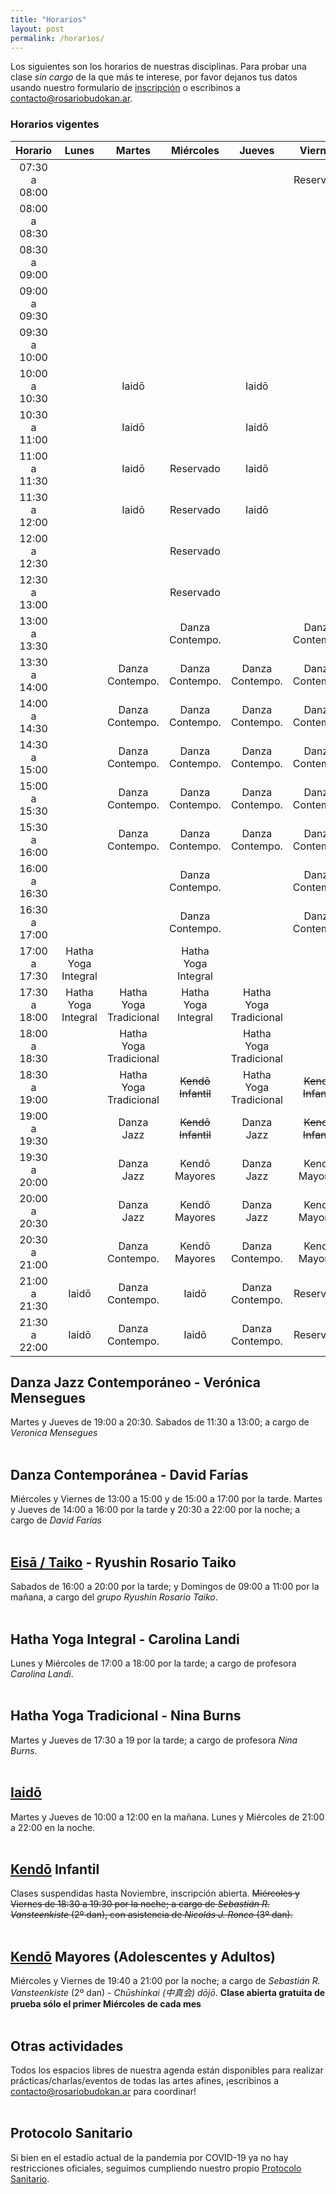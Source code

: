 ```yaml
---
title: "Horarios"
layout: post
permalink: /horarios/
---
```


Los siguientes son los horarios de nuestras disciplinas. Para probar una clase *sin cargo* de la que más te interese, por favor dejanos tus datos usando nuestro formulario de [inscripción](/inscripcion) o escribinos a [contacto@rosariobudokan.ar](mailto:contacto@rosariobudokan.ar).

### Horarios vigentes

| Horario       | Lunes             | Martes               | Miércoles         | Jueves                | Viernes         | Sábados        | Domingos      |
| :-----------: |:-----------------:|:--------------------:|:-----------------:|:---------------------:|:---------------:|:--------------:|:-------------:|
| 07:30 a 08:00 |                   |                      |                   |                       |  Reservado      |                |               |
| 08:00 a 08:30 |                   |                      |                   |                       |                 |                |               |
| 08:30 a 09:00 |                   |                      |                   |                       |                 |                |               |
| 09:00 a 09:30 |                   |                      |                   |                       |                 |                | Eisa / Taiko  |
| 09:30 a 10:00 |                   |                      |                   |                       |                 |                | Eisa / Taiko  |
| 10:00 a 10:30 |                   |  Iaidō               |                   |   Iaidō               |                 |                | Eisa / Taiko  |
| 10:30 a 11:00 |                   |  Iaidō               |                   |   Iaidō               |                 |                | Eisa / Taiko  |
| 11:00 a 11:30 |                   |  Iaidō               | Reservado         |   Iaidō               |                 |                |               |
| 11:30 a 12:00 |                   |  Iaidō               | Reservado         |   Iaidō               |                 |  Danza Jazz    |               |
| 12:00 a 12:30 |                   |                      | Reservado         |                       |                 |  Danza Jazz    |               |
| 12:30 a 13:00 |                   |                      | Reservado         |                       |                 |  Danza Jazz    |               |
| 13:00 a 13:30 |                   |                      | Danza Contempo.   |                       |  Danza Contempo.|                |               |
| 13:30 a 14:00 |                   |  Danza Contempo.     | Danza Contempo.   |   Danza Contempo.     |  Danza Contempo.|                |               |
| 14:00 a 14:30 |                   |  Danza Contempo.     | Danza Contempo.   |   Danza Contempo.     |  Danza Contempo.|                |               |
| 14:30 a 15:00 |                   |  Danza Contempo.     | Danza Contempo.   |   Danza Contempo.     |  Danza Contempo.|                |               |
| 15:00 a 15:30 |                   |  Danza Contempo.     | Danza Contempo.   |   Danza Contempo.     |  Danza Contempo.|                |               |
| 15:30 a 16:00 |                   |  Danza Contempo.     | Danza Contempo.   |   Danza Contempo.     |  Danza Contempo.|                |               |
| 16:00 a 16:30 |                   |                      | Danza Contempo.   |                       |  Danza Contempo.|                |               |
| 16:30 a 17:00 |                   |                      | Danza Contempo.   |                       |  Danza Contempo.|                |               |
| 17:00 a 17:30 |Hatha Yoga Integral|                      |Hatha Yoga Integral|                       |                 |  Eisa / Taiko  |               |
| 17:30 a 18:00 |Hatha Yoga Integral|Hatha Yoga Tradicional|Hatha Yoga Integral|Hatha Yoga Tradicional |                 |  Eisa / Taiko  |               |
| 18:00 a 18:30 |                   |Hatha Yoga Tradicional|                   |Hatha Yoga Tradicional |                 |  Eisa / Taiko  |               |
| 18:30 a 19:00 |                   |Hatha Yoga Tradicional|~~Kendō Infantil~~   |Hatha Yoga Tradicional |~~Kendō Infantil~~ |  Eisa / Taiko  |               |
| 19:00 a 19:30 |                   | Danza Jazz           |~~Kendō Infantil~~   | Danza Jazz            |~~Kendō Infantil~~ |  Eisa / Taiko  |               |
| 19:30 a 20:00 |                   | Danza Jazz           |Kendō Mayores      | Danza Jazz            |Kendō Mayores    |  Eisa / Taiko  |               |
| 20:00 a 20:30 |                   | Danza Jazz           |Kendō Mayores      | Danza Jazz            |Kendō Mayores    |                |               |
| 20:30 a 21:00 |                   | Danza Contempo.      |Kendō Mayores      | Danza Contempo.       |Kendō Mayores    |                |               |
| 21:00 a 21:30 |   Iaidō           | Danza Contempo.      |Iaidō              | Danza Contempo.       |Reservado        |                |               |
| 21:30 a 22:00 |   Iaidō           | Danza Contempo.      |Iaidō              | Danza Contempo.       |Reservado        |                |               |

<!--**También podés ver los mismos dentro de nuestro [calendario de prácticas y eventos](/calendario).**-->


## Danza Jazz Contemporáneo - Verónica Mensegues
Martes y Jueves de 19:00 a 20:30. Sabados de 11:30 a 13:00; a cargo de *Veronica Mensegues*</br></br>

## Danza Contemporánea - David Farías
Miércoles y Viernes de 13:00 a 15:00 y de 15:00 a 17:00 por la tarde. Martes y Jueves de 14:00 a 16:00 por la tarde y 20:30 a 22:00 por la noche; a cargo de *David Farías*</br></br>

## [Eisā / Taiko](/disciplinas/eisa) - Ryushin Rosario Taiko
Sabados de 16:00 a 20:00 por la tarde; y Domingos de 09:00 a 11:00 por la mañana, a cargo del *grupo Ryushin Rosario Taiko*.</br></br>

## Hatha Yoga Integral - Carolina Landi
Lunes y Miércoles de 17:00 a 18:00 por la tarde; a cargo de profesora *Carolina Landi*.</br></br>

## Hatha Yoga Tradicional - Nina Burns
Martes y Jueves de 17:30 a 19 por la tarde; a cargo de profesora *Nina Burns*.</br></br>

## [Iaidō](/disciplinas/iaido)
Martes y Jueves de 10:00 a 12:00 en la mañana.
Lunes y Miércoles de 21:00 a 22:00 en la noche.</br></br>

## [Kendō](/disciplinas/kendo) Infantil
Clases suspendidas hasta Noviembre, inscripción abierta.
~~Miércoles y Viernes de 18:30 a 19:30 por la noche; a cargo de *Sebastián R. Vansteenkiste* (2º dan), con asistencia de *Nicolás J. Ronco* (3º dan).~~</br></br>

## [Kendō](/disciplinas/kendo) Mayores (Adolescentes y Adultos)
Miércoles y Viernes de 19:40 a 21:00 por la noche; a cargo de *Sebastián R. Vansteenkiste* (2º dan) - *Chūshinkai (中真会) dōjō*. **Clase abierta gratuita de prueba sólo el primer Miércoles de cada mes**</br></br>


## Otras actividades
Todos los espacios libres de nuestra agenda están disponibles para realizar prácticas/charlas/eventos de todas las artes afines, ¡escribinos a [contacto@rosariobudokan.ar](mailto:contacto@rosariobudokan.ar) para coordinar!</br></br>

## Protocolo Sanitario
Si bien en el estadío actual de la pandemia por COVID-19 ya no hay restricciones oficiales, seguimos cumpliendo nuestro propio [Protocolo Sanitario](/protocolo-sanitario).
